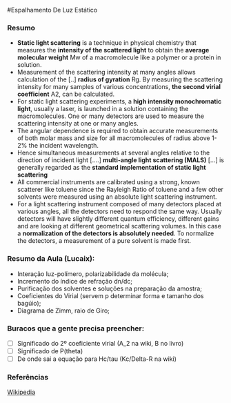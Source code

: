 #Espalhamento De Luz Estático

### Resumo
* **Static light scattering** is a technique in physical chemistry that measures the **intensity of the scattered light** to obtain the **average molecular weight** Mw of a macromolecule like a polymer or a protein in solution. 
* Measurement of the scattering intensity at many angles allows calculation of the [..] **radius of gyration** Rg. By measuring the scattering intensity for many samples of various concentrations, **the second virial coefficient** A2, can be calculated.
*  For static light scattering experiments, a **high intensity monochromatic light**, usually a laser, is launched in a solution containing the macromolecules. One or many detectors are used to measure the scattering intensity at one or many angles. 
* The angular dependence is required to obtain accurate measurements of both molar mass and size for all macromolecules of radius above 1-2% the incident wavelength. 
* Hence simultaneous measurements at several angles relative to the direction of incident light [....] **multi-angle light scattering (MALS)** [...] is generally regarded as the **standard implementation of static light scattering**
* All commercial instruments are calibrated using a strong, known scatterer like toluene since the Rayleigh Ratio of toluene and a few other solvents were measured using an absolute light scattering instrument.
* For a light scattering instrument composed of many detectors placed at various angles, all the detectors need to respond the same way. Usually detectors will have slightly different quantum efficiency, different gains and are looking at different geometrical scattering volumes. In this case a **normalization of the detectors is absolutely needed**. To normalize the detectors, a measurement of a pure solvent is made first.

### Resumo da Aula (Lucaix):
* Interação luz-polímero, polarizabilidade da molécula;
* Incremento do índice de refração dn/dc;
* Purificação dos solventes e soluções na preparação da amostra;
* Coeficientes do Virial (servem p determinar forma e tamanho dos bagúio);
* Diagrama de Zimm, raio de Giro;

### Buracos que a gente precisa preencher:
- [ ] Significado do 2º coeficiente virial (A_2 na wiki, B no livro)
- [ ] Significado de P(theta)
- [ ] De onde sai a equação para Hc/tau (Kc/Delta-R na wiki)

### Referências
[Wikipedia](https://en.wikipedia.org/wiki/Static_light_scattering)

